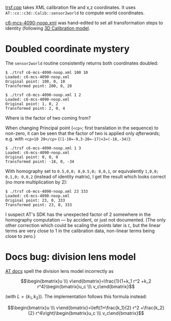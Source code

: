 [trsf.cpp](/trsf.cpp) takes XML calibration file and x,z coordinates. It uses `AT::cx::c3d::Calib::sensor2world` to compute world coordinates.

[c6-mcs-4090-noop.xml](/c6-mcs-4090-noop.xml) was hand-edited to set all transformation steps to identity (following [3D Calibration model](http://docs.automationtechnology.de/software/cxsdk/concepts_3d/?h=#camera_model).

# Doubled coordinate mystery

The `sensor2world` routine consistently returns both coordinates doubled:

```
$ ./trsf c6-mcs-4090-noop.xml 100 10
Loaded: c6-mcs-4090-noop.xml
Original point: 100, 0, 10
Transformed point: 200, 0, 20

$ ./trsf c6-mcs-4090-noop.xml 1 2
Loaded: c6-mcs-4090-noop.xml
Original point: 1, 0, 2
Transformed point: 2, 0, 4
```

Where is the factor of two coming from?

When changing Principal point (`<cp>`; first translation in the sequence) to non-zero, it can be seen that the factor of two is applied only *afterwards*; e.g. with `<cp>10 20</cp>` (`(1-10=-9,3-20=-17)×2=(-18,-34)`):
```
$ ./trsf c6-mcs-4090-noop.xml 1 3
Loaded: c6-mcs-4090-noop.xml
Original point: 0, 0, 0
Transformed point: -18, 0, -34
```

With homography set to `0.5,0,0; 0,0.5,0; 0,0,1`, or equivalently `1,0,0; 0,1,0; 0,0,2` (instead of identity matrix), I get the result which looks correct (no more multiplication by 2):

```
$ ./trsf c6-mcs-4090-noop.xml 23 333
Loaded: c6-mcs-4090-noop.xml
Original point: 23, 0, 333
Transformed point: 23, 0, 333
```

I suspect AT's SDK has the unexpected factor of 2 somewhere in the homography computation — by accident, or just not documented. (The only other correction which could be scaling the points later is `C`, but the linear terms are very close to 1 in the calibration data, non-linear terms being close to zero.)

# Docs bug: division lens model

[AT docs](http://docs.automationtechnology.de/software/cxsdk/concepts_3d/?h=#calib_step5_1) spell the division lens model incorrectly as

$$\begin{bmatrix}u \\\ v\end{bmatrix}=\frac{1}{1+k_1 r^2 +k_2 r^4}\begin{bmatrix}u_c \\\ v_c\end{bmatrix}$$

(with $L=\{k_1,k_2\}$). The implementation follows this formula instead:

$$\begin{bmatrix}u \\\ v\end{bmatrix}=\left(1+\frac{k_1}{2} r^2 +\frac{k_2}{2} r^4\right)\begin{bmatrix}u_c \\\ v_c\end{bmatrix}$$
